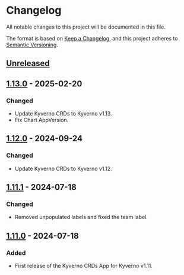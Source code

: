 # Changelog

All notable changes to this project will be documented in this file.

The format is based on [Keep a Changelog](https://keepachangelog.com/en/1.0.0/),
and this project adheres to [Semantic Versioning](https://semver.org/spec/v2.0.0.html).

## [Unreleased]

## [1.13.0] - 2025-02-20

### Changed

- Update Kyverno CRDs to Kyverno v1.13.
- Fix Chart AppVersion.

## [1.12.0] - 2024-09-24

### Changed

- Update Kyverno CRDs to Kyverno v1.12.

## [1.11.1] - 2024-07-18

### Changed

- Removed unpopulated labels and fixed the team label.

## [1.11.0] - 2024-07-18

### Added

- First release of the Kyverno CRDs App for Kyverno v1.11.

[Unreleased]: https://github.com/giantswarm/kyverno-crds/compare/v1.13.0...HEAD
[1.13.0]: https://github.com/giantswarm/kyverno-crds/compare/v1.12.0...v1.13.0
[1.12.0]: https://github.com/giantswarm/kyverno-crds/compare/v1.11.1...v1.12.0
[1.11.1]: https://github.com/giantswarm/kyverno-crds/compare/v1.11.0...v1.11.1
[1.11.0]: https://github.com/giantswarm/kyverno-crds/releases/tag/v1.11.0
